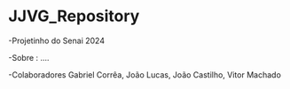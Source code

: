 # JJVG_Repository 
-Projetinho do Senai 2024

-Sobre : 
 ....

-Colaboradores Gabriel Corrêa, João Lucas, João Castilho, Vitor Machado
